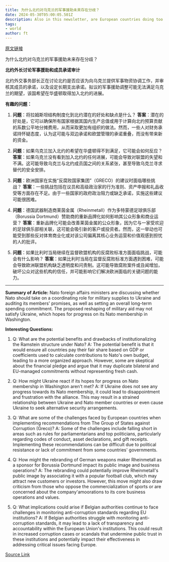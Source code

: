 ```yaml
---
title: 为什么北约对乌克兰的军事援助未来存在分歧？
date: 2024-05-30T05:00:05.501Z
description: Also in this newsletter, are European countries doing too little to fight corruption?
tags: 
- world
author: ft
---
```


[原文链接](https://ft.com/content/01f7ffff-dffc-4415-a8eb-0ab6fd10a83e)

为什么北约对乌克兰的军事援助未来存在分歧？

**北约外长讨论军事援助和成员承诺审计**

北约外交事务部长正在讨论北约是否应该为向乌克兰提供军事物资协调工作，并审核其成员的承诺，以及设定长期支出承诺。拟议的军事援助调整可能无法满足乌克兰的期望，该国希望在华盛顿取得加入北约的进展。

**有趣的问题：**

1. **问题**：将拉姆斯坦结构制度化到北约潜在的好处和缺点是什么？
   **答案**：潜在的好处是，它可以确保所有国家根据其国内生产总值或用于计算向北约预算贡献的系数公平地分摊费用，从而采取更加有组织的做法。然而，一些人对财务承诺持怀疑态度，认为这可能与双边承诺和欧盟管理的承诺重叠，而没有带来新的资金。

2. **问题**：如果乌克兰加入北约的希望在华盛顿得不到满足，它可能会如何反应？
   **答案**：如果乌克兰没有看到加入北约的任何进展，可能会导致对联盟的失望和不满。这可能导致乌克兰与北约成员国之间的关系紧张，甚至导致乌克兰寻求替代的安全安排。

3. **问题**：欧洲国家在实施“反腐败国家集团”（GRECO）的建议时面临哪些挑战？
   **答案**：一些挑战包括在议员和高级政治家的行为准则、资产申报和礼品收受等方面存在不足。由于一些国家的政府政治阻力或缺乏承诺，实施这些建议可能很困难。

4. **问题**：德国武器制造商莱茵金属（Rheinmetall）作为多特蒙德足球俱乐部（Borussia Dortmund）赞助商的重新品牌化如何影响其公众形象和商业运营？
   **答案**：重新品牌化可能会改善莱茵金属的公众形象，因为它与一家受欢迎的足球俱乐部相关联，这可能会吸引新的客户或投资者。然而，这一举动也可能受到那些反对体育商业化或对该公司偏离其核心业务运营和价值观感到担忧的人的批评。

5. **问题**：如果比利时当局继续在监督欧盟机构的反腐败标准方面面临挑战，可能会有什么影响？
   **答案**：如果比利时当局在监督反腐败标准方面遇到困难，可能会导致欧洲联盟机构缺乏透明度和问责制。这可能导致腐败案件或丑闻增加，破坏公众对这些机构的信任，并可能影响它们解决欧洲面临的关键问题的能力。

---

**Summary of Article:**
Nato foreign affairs ministers are discussing whether Nato should take on a coordinating role for military supplies to Ukraine and auditing its members' promises, as well as setting an overall long-term spending commitment. The proposed reshaping of military aid may not satisfy Ukraine, which hopes for progress on its Nato membership in Washington.

**Interesting Questions:**
1. Q: What are the potential benefits and drawbacks of institutionalizing the Ramstein structure under Nato?
   A: The potential benefit is that it would ensure all countries pay their fair share based on GDP or coefficients used to calculate contributions to Nato's own budget, leading to a more organized approach. However, some are skeptical about the financial pledge and argue that it may duplicate bilateral and EU-managed commitments without representing fresh cash.
   
2. Q: How might Ukraine react if its hopes for progress on Nato membership in Washington aren't met?
   A: If Ukraine does not see any progress towards its Nato membership, it could lead to disappointment and frustration with the alliance. This may result in a strained relationship between Ukraine and Nato member countries or even cause Ukraine to seek alternative security arrangements.
   
3. Q: What are some of the challenges faced by European countries when implementing recommendations from The Group of States against Corruption (Greco)?
   A: Some of the challenges include falling short in areas such as rules for parliamentarians and top politicians, particularly regarding codes of conduct, asset declarations, and gift receipts. Implementing these recommendations can be difficult due to political resistance or lack of commitment from some countries' governments.
   
4. Q: How might the rebranding of German weapons maker Rheinmetall as a sponsor for Borussia Dortmund impact its public image and business operations?
   A: The rebranding could potentially improve Rheinmetall's public image by associating it with a popular football club, which may attract new customers or investors. However, this move might also draw criticism from those who oppose the commercialization of sports or are concerned about the company'amoorations to its core business operations and values.
   
5. Q: What implications could arise if Belgian authorities continue to face challenges in monitoring anti-corruption standards regarding EU institutions?
   A: If Belgian authorities struggle with monitoring anti-corruption standards, it may lead to a lack of transparency and accountability within the European Union's institutions. This could result in increased corruption cases or scandals that undermine public trust in these institutions and potentially impact their effectiveness in addressing critical issues facing Europe.

[Source Link](https://ft.com/content/01f7ffff-dffc-4415-a8eb-0ab6fd10a83e)

